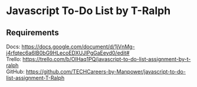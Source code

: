 # Javascript To-Do List by T-Ralph

## Requirements

Docs: https://docs.google.com/document/d/1jVnMg-j4rfqtec6a6IB0bG9HLecoEDXUJlPgGaEeyd0/edit# <br>
Trello: https://trello.com/b/OIHaq1PQ/javascript-to-do-list-assignment-by-t-ralph <br>
GitHub: https://github.com/TECHCareers-by-Manpower/javascript-to-do-list-assignment-T-Ralph <br>
